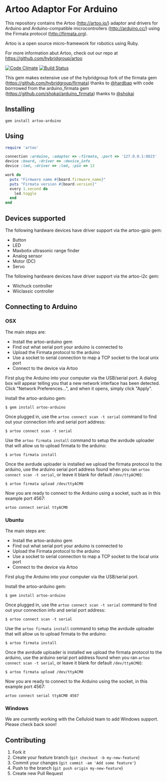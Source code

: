 # Artoo Adaptor For Arduino

This repository contains the Artoo (http://artoo.io/) adaptor and drivers for Arduino and Arduino-compatible microcontrollers (http://arduino.cc/) using the Firmata protocol (http://firmata.org).

Artoo is a open source micro-framework for robotics using Ruby.

For more information abut Artoo, check out our repo at https://github.com/hybridgroup/artoo

[![Code Climate](https://codeclimate.com/github/hybridgroup/artoo-arduino.png)](https://codeclimate.com/github/hybridgroup/artoo-arduino) [![Build Status](https://travis-ci.org/hybridgroup/artoo-arduino.png?branch=master)](https://travis-ci.org/hybridgroup/artoo-arduino)

This gem makes extensive use of the hybridgroup fork of the firmata gem (https://github.com/hybridgroup/firmata) thanks to [@hardbap](https://github.com/hardbap) with code borrrowed from the arduino_firmata gem (https://github.com/shokai/arduino_firmata) thanks to [@shokai](https://github.com/shokai)

## Installing

```
gem install artoo-arduino
```

## Using

```ruby
require 'artoo'

connection :arduino, :adaptor => :firmata, :port => '127.0.0.1:8023'
device :board, :driver => :device_info
device :led, :driver => :led, :pin => 13

work do
  puts "Firmware name #{board.firmware_name}"
  puts "Firmata version #{board.version}"
  every 1.second do
    led.toggle
  end
end
```

## Devices supported

The following hardware devices have driver support via the artoo-gpio gem:
- Button
- LED
- Maxbotix ultrasonic range finder
- Analog sensor
- Motor (DC)
- Servo

The following hardware devices have driver support via the artoo-i2c gem:
- Wiichuck controller
- Wiiclassic controller

## Connecting to Arduino

### OSX

The main steps are:
- Install the artoo-arduino gem
- Find out what serial port your arduino is connected to
- Upload the Firmata protocol to the arduino
- Use a socket to serial connection to map a TCP socket to the local unix port
- Connect to the device via Artoo

First plug the Arduino into your computer via the USB/serial port. A dialog box will appear telling you that a new network interface has been detected. Click "Network Preferences...", and when it opens, simply click "Apply".

Install the artoo-arduino gem:

```
$ gem install artoo-arduino
```

Once plugged in, use the `artoo connect scan -t serial` command to find out your connection info and serial port address:

```
$ artoo connect scan -t serial
```

Use the `artoo firmata install` command to setup the avrdude uploader
that will allow us to upload firmata to the arduino:

```
$ artoo firmata install
```

Once the avrdude uploader is installed we upload the firmata protocol to
the arduino, use the arduino serial port address found when you ran `artoo
connect scan -t serial`, or leave it blank for default `/dev/ttyACM0`):

```
$ artoo firmata upload /dev/ttyACM0
```

Now you are ready to connect to the Arduino using a socket, such as in this example port 4567:

```
artoo connect serial ttyACM0
```

### Ubuntu

The main steps are:
- Install the artoo-arduino gem
- Find out what serial port your arduino is connected to
- Upload the Firmata protocol to the arduino
- Use a socket to serial connection to map a TCP socket to the local unix port
- Connect to the device via Artoo

First plug the Arduino into your computer via the USB/serial port.

Install the artoo-arduino gem:

```
$ gem install artoo-arduino
```

Once plugged in, use the `artoo connect scan -t serial` command to find out your connection info and serial port address:

```
$ artoo connect scan -t serial
```

Use the `artoo firmata install` command to setup the avrdude uploader
that will allow us to upload firmata to the arduino:

```
$ artoo firmata install
```

Once the avrdude uploader is installed we upload the firmata protocol to
the arduino, use the arduino serial port address found when you ran `artoo
connect scan -t serial`, or leave it blank for default `/dev/ttyACM0`):

```
$ artoo firmata upload /dev/ttyACM0
```

Now you are ready to connect to the Arduino using the socket, in this example port 4567:

```
artoo connect serial ttyACM0 4567
```

### Windows

We are currently working with the Celluloid team to add Windows support. Please check back soon!

## Contributing

1. Fork it
2. Create your feature branch (`git checkout -b my-new-feature`)
3. Commit your changes (`git commit -am 'Add some feature'`)
4. Push to the branch (`git push origin my-new-feature`)
5. Create new Pull Request
